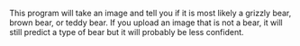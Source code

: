 This program will take an image and tell you if it is most likely a grizzly bear, brown bear, or teddy bear.
If you upload an image that is not a bear, it will still predict a type of bear but it will probably be less confident.

